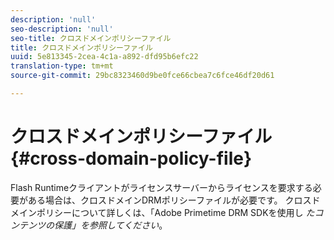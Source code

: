 ```yaml
---
description: 'null'
seo-description: 'null'
seo-title: クロスドメインポリシーファイル
title: クロスドメインポリシーファイル
uuid: 5e813345-2cea-4c1a-a892-dfd95b6efc22
translation-type: tm+mt
source-git-commit: 29bc8323460d9be0fce66cbea7c6fce46df20d61

---
```



# クロスドメインポリシーファイル{#cross-domain-policy-file}

Flash Runtimeクライアントがライセンスサーバーからライセンスを要求する必要がある場合は、クロスドメインDRMポリシーファイルが必要です。 クロスドメインポリシーについて詳しくは、「Adobe Primetime DRM SDKを使用し *たコンテンツの保護」を参照してください*。

